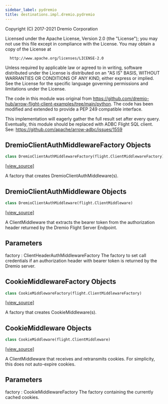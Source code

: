 ```yaml
---
sidebar_label: pydremio
title: destinations.impl.dremio.pydremio
---
```


Copyright (C) 2017-2021 Dremio Corporation

  Licensed under the Apache License, Version 2.0 (the "License");
  you may not use this file except in compliance with the License.
  You may obtain a copy of the License at

      http://www.apache.org/licenses/LICENSE-2.0

  Unless required by applicable law or agreed to in writing, software
  distributed under the License is distributed on an "AS IS" BASIS,
  WITHOUT WARRANTIES OR CONDITIONS OF ANY KIND, either express or implied.
  See the License for the specific language governing permissions and
  limitations under the License.

The code in this module was original from https://github.com/dremio-hub/arrow-flight-client-examples/tree/main/python.
The code has been modified and extended to provide a PEP 249 compatible interface.

This implementation will eagerly gather the full result set after every query.
Eventually, this module should be replaced with ADBC Flight SQL client.
See: https://github.com/apache/arrow-adbc/issues/1559

## DremioClientAuthMiddlewareFactory Objects

```python
class DremioClientAuthMiddlewareFactory(flight.ClientMiddlewareFactory)
```

[[view_source]](https://github.com/dlt-hub/dlt/blob/f0690715274590fc4cacf1165e3661aaa7af1c15/dlt/destinations/impl/dremio/pydremio.py#L172)

A factory that creates DremioClientAuthMiddleware(s).

## DremioClientAuthMiddleware Objects

```python
class DremioClientAuthMiddleware(flight.ClientMiddleware)
```

[[view_source]](https://github.com/dlt-hub/dlt/blob/f0690715274590fc4cacf1165e3661aaa7af1c15/dlt/destinations/impl/dremio/pydremio.py#L186)

A ClientMiddleware that extracts the bearer token from
the authorization header returned by the Dremio
Flight Server Endpoint.

Parameters
----------
factory : ClientHeaderAuthMiddlewareFactory
    The factory to set call credentials if an
    authorization header with bearer token is
    returned by the Dremio server.

## CookieMiddlewareFactory Objects

```python
class CookieMiddlewareFactory(flight.ClientMiddlewareFactory)
```

[[view_source]](https://github.com/dlt-hub/dlt/blob/f0690715274590fc4cacf1165e3661aaa7af1c15/dlt/destinations/impl/dremio/pydremio.py#L216)

A factory that creates CookieMiddleware(s).

## CookieMiddleware Objects

```python
class CookieMiddleware(flight.ClientMiddleware)
```

[[view_source]](https://github.com/dlt-hub/dlt/blob/f0690715274590fc4cacf1165e3661aaa7af1c15/dlt/destinations/impl/dremio/pydremio.py#L227)

A ClientMiddleware that receives and retransmits cookies.
For simplicity, this does not auto-expire cookies.

Parameters
----------
factory : CookieMiddlewareFactory
    The factory containing the currently cached cookies.

